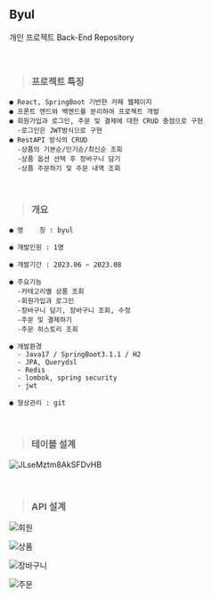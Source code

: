 <!-- import pandas as pd -->
## Byul
개인 프로젝트 Back-End Repository
<br/><br/><br/>

> ### 프로젝트 특징
    ● React, SpringBoot 기반한 카페 웹페이지
    ● 프론트 엔드와 백엔드를 분리하여 프로젝트 개발
    ● 회원가입과 로그인, 주문 및 결제에 대한 CRUD 중점으로 구현
      -로그인은 JWT방식으로 구현
    ● RestAPI 방식의 CRUD
      -상품의 기본순/인기순/최신순 조회
      -상품 옵션 선택 후 장바구니 담기
      -상품 주문하기 및 주문 내역 조회
    
<br/>

> ### 개요
    ● 명    칭 : byul
    
    ● 개발인원 : 1명
    
    ● 개발기간 : 2023.06 ~ 2023.08
    
    ● 주요기능
      -카테고리별 상품 조회
      -회원가입과 로그인
      -장바구니 담기, 장바구니 조회, 수정
      -주문 및 결제하기
      -주문 히스토리 조회
    
    ● 개발환경
      - Java17 / SpringBoot3.1.1 / H2
      - JPA, Querydsl
      - Redis
      - lombok, spring security
      - jwt
    
    ● 형상관리 : git
    
<br/>

> ### 테이블 설계

![JLseMztm8AkSFDvHB](https://github.com/seonyeong10/byul/assets/78454631/681f1f54-8091-443d-bfc5-0c993b7fd625)

<br/>

> ### API 설계
![회원](https://github.com/seonyeong10/byul/assets/78454631/4862d635-563c-426e-9d5e-83853f28a671)

![상품](https://github.com/seonyeong10/byul/assets/78454631/2b2e52ee-107b-4315-a9d1-b44313c7f968)

![장바구니](https://github.com/seonyeong10/byul/assets/78454631/d4d854c7-0af8-4dc4-b17d-dff6efed037a)

![주문](https://github.com/seonyeong10/byul/assets/78454631/6f32c911-a3ee-4d03-89a7-8519a96a58c7)

